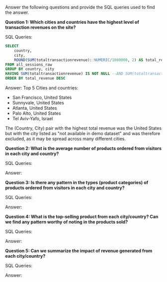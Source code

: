 Answer the following questions and provide the SQL queries used to find the answer.

    
**Question 1: Which cities and countries have the highest level of transaction revenues on the site?**


SQL Queries:
```sql
SELECT
	country,
	city,
	ROUND(SUM(totaltransactionrevenue)::NUMERIC/1000000, 2) AS total_revenue
FROM all_sessions_raw
GROUP BY country, city
HAVING SUM(totaltransactionrevenue) IS NOT NULL --AND SUM(totaltransactionrevenue) > 0
ORDER BY total_revenue DESC
```


Answer: Top 5 Cities and countries:

- San Francisco, United States 
- Sunnyvale, United States
- Atlanta, United States
- Palo Alto, United States
- Tel Aviv-Yafo, Israel

The (Country, City) pair with the highest total revenue was the United States but with the city listed as "not available in demo dataset" and was therefore excluded, as it may be spread across many different cities. 


**Question 2: What is the average number of products ordered from visitors in each city and country?**


SQL Queries:



Answer:





**Question 3: Is there any pattern in the types (product categories) of products ordered from visitors in each city and country?**


SQL Queries:



Answer:





**Question 4: What is the top-selling product from each city/country? Can we find any pattern worthy of noting in the products sold?**


SQL Queries:



Answer:





**Question 5: Can we summarize the impact of revenue generated from each city/country?**

SQL Queries:



Answer:







